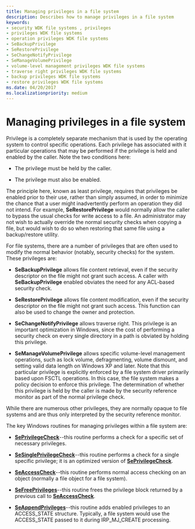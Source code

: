 ```yaml
---
title: Managing privileges in a file system
description: Describes how to manage privileges in a file system
keywords:
- security WDK file systems , privileges
- privileges WDK file systems
- operation privileges WDK file systems
- SeBackupPrivilege
- SeRestorePrivilege
- SeChangeNotifyPrivilege
- SeManageVolumePrivilege
- volume-level management privileges WDK file systems
- traverse right privileges WDK file systems
- backup privileges WDK file systems
- restore privileges WDK file systems
ms.date: 04/20/2017
ms.localizationpriority: medium
---
```


# Managing privileges in a file system

Privilege is a completely separate mechanism that is used by the operating system to control specific operations. Each privilege has associated with it particular operations that may be performed if the privilege is held and enabled by the caller. Note the two conditions here:

- The privilege must be held by the caller.

- The privilege must also be enabled.

The principle here, known as least privilege, requires that privileges be enabled prior to their use, rather than simply assumed, in order to minimize the chance that a user might inadvertently perform an operation they did not intend. For example, **SeRestorePrivilege** would normally allow the caller to bypass the usual checks for write access to a file. An administrator may not wish to actually override the normal security checks when copying a file, but would wish to do so when restoring that same file using a backup/restore utility.

For file systems, there are a number of privileges that are often used to modify the normal behavior (notably, security checks) for the system. These privileges are:

- **SeBackupPrivilege** allows file content retrieval, even if the security descriptor on the file might not grant such access. A caller with **SeBackupPrivilege** enabled obviates the need for any ACL-based security check.

- **SeRestorePrivilege** allows file content modification, even if the security descriptor on the file might not grant such access. This function can also be used to change the owner and protection.

- **SeChangeNotifyPrivilege** allows traverse right. This privilege is an important optimization in Windows, since the cost of performing a security check on every single directory in a path is obviated by holding this privilege.

- **SeManageVolumePrivilege** allows specific volume-level management operations, such as lock volume, defragmenting, volume dismount, and setting valid data length on Windows XP and later. Note that this particular privilege is explicitly enforced by a file system driver primarily based upon FSCTL operations. In this case, the file system makes a policy decision to enforce this privilege. The determination of whether this privilege is held by the caller is made by the security reference monitor as part of the normal privilege check.

While there are numerous other privileges, they are normally opaque to file systems and are thus only interpreted by the security reference monitor.

The key Windows routines for managing privileges within a file system are:

- [**SePrivilegeCheck**](/windows-hardware/drivers/ddi/ntifs/nf-ntifs-seprivilegecheck)--this routine performs a check for a specific set of necessary privileges.

- [**SeSinglePrivilegeCheck**](/windows-hardware/drivers/ddi/ntddk/nf-ntddk-sesingleprivilegecheck)--this routine performs a check for a single specific privilege; it is an optimized version of [**SePrivilegeCheck**](/windows-hardware/drivers/ddi/ntifs/nf-ntifs-seprivilegecheck).

- [**SeAccessCheck**](/windows-hardware/drivers/ddi/wdm/nf-wdm-seaccesscheck)--this routine performs normal access checking on an object (normally a file object for a file system).

- [**SeFreePrivileges**](/windows-hardware/drivers/ddi/ntifs/nf-ntifs-sefreeprivileges)--this routine frees the privilege block returned by a previous call to [**SeAccessCheck**](/windows-hardware/drivers/ddi/wdm/nf-wdm-seaccesscheck).

- [**SeAppendPrivileges**](/windows-hardware/drivers/ddi/ntifs/nf-ntifs-seappendprivileges)--this routine adds enabled privileges to an ACCESS_STATE structure. Typically, a file system would use the ACCESS_STATE passed to it during IRP_MJ_CREATE processing.
